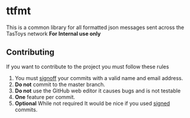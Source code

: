 # ttfmt

This is a common library for all formatted json messages sent across the TasToys network **For Internal use only**

## Contributing

If you want to contribute to the project you must follow these rules
1. You must [signoff](https://jjasghar.github.io/blog/2016/10/04/signing-commits-in-git/) your commits with a valid name and email address.
2. **Do not** commit to the master branch.
3. **Do not** use the GitHub web editor it causes bugs and is not testable
4. **One** feature per commit.
5. **Optional** While not required It would be nice if you used [signed](https://help.github.com/articles/signing-commits-using-gpg/) commits.
